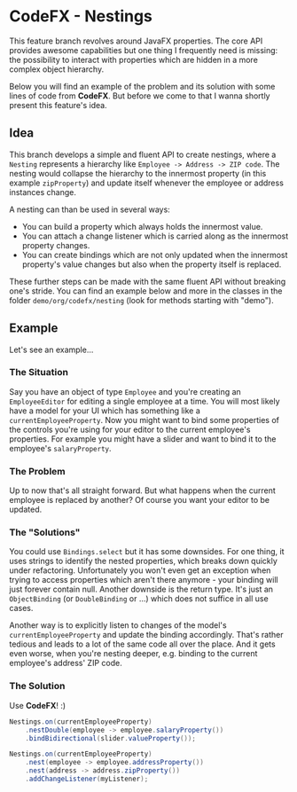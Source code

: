 # CodeFX - Nestings

This feature branch revolves around JavaFX properties. The core API provides awesome capabilities but one thing I frequently need is missing: the possibility to interact with properties which are hidden in a more complex object hierarchy.

Below you will find an example of the problem and its solution with some lines of code from **CodeFX**. But before we come to that I wanna shortly present this feature's idea.

## Idea

This branch develops a simple and fluent API to create nestings, where a `Nesting` represents a hierarchy like `Employee -> Address -> ZIP code`. The nesting would collapse the hierarchy to the innermost property (in this example `zipProperty`) and update itself whenever the employee or address instances change.

A nesting can than be used in several ways:
* You can build a property which always holds the innermost value.
* You can attach a change listener which is carried along as the innermost property changes.
* You can create bindings which are not only updated when the innermost property's value changes but also when the property itself is replaced.

These further steps can be made with the same fluent API without breaking one's stride. You can find an example below and more in the classes in the folder `demo/org/codefx/nesting` (look for methods starting with "demo").

## Example

Let's see an example...

### The Situation

Say you have an object of type `Employee` and you're creating an `EmployeeEditor` for editing a single employee at a time. You will most likely have a model for your UI which has something like a `currentEmployeeProperty`.
Now you might want to bind some properties of the controls you're using for your editor to the current employee's properties. For example you might have a slider and want to bind it to the employee's `salaryProperty`.

### The Problem

Up to now that's all straight forward. But what happens when the current employee is replaced by another? Of course you want your editor to be updated.

### The "Solutions"

You could use `Bindings.select` but it has some downsides. For one thing, it uses strings to identify the nested properties, which breaks down quickly under refactoring. Unfortunately you won't even get an exception when trying to access properties which aren't there anymore - your binding will just forever contain null. Another downside is the return type. It's just an `ObjectBinding` (or `DoubleBinding` or ...) which does not suffice in all use cases.

Another way is to explicitly listen to changes of the model's `currentEmployeeProperty` and update the binding accordingly. That's rather tedious and leads to a lot of the same code all over the place. And it gets even worse, when you're nesting deeper, e.g. binding to the current employee's address' ZIP code.

### The Solution

Use **CodeFX**! :)

``` Java
Nestings.on(currentEmployeeProperty)
	.nestDouble(employee -> employee.salaryProperty())
	.bindBidirectional(slider.valueProperty());
```

``` Java
Nestings.on(currentEmployeeProperty)
	.nest(employee -> employee.addressProperty())
	.nest(address -> address.zipProperty())
	.addChangeListener(myListener);
```

